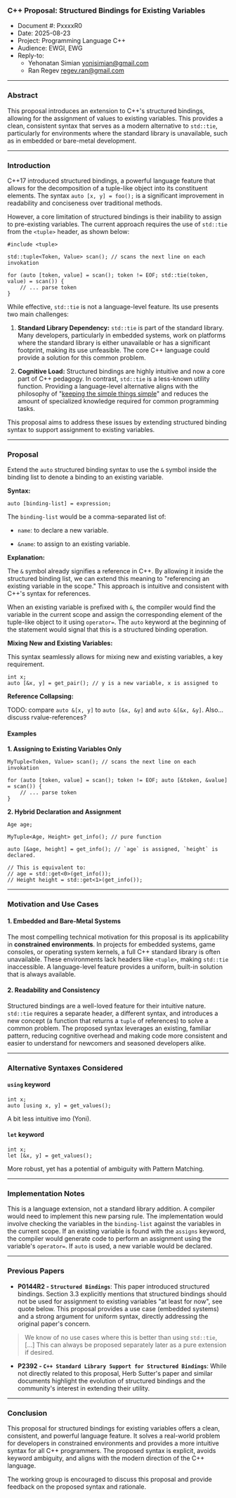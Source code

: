 
### C++ Proposal: Structured Bindings for Existing Variables

- Document #: PxxxxR0
- Date: 2025-08-23
- Project: Programming Language C++
- Audience: EWGI, EWG
- Reply-to: 
  - Yehonatan Simian <yonisimian@gmail.com>
  - Ran Regev <regev.ran@gmail.com>

----------

### Abstract

This proposal introduces an extension to C++'s structured bindings, allowing for the assignment of values to existing variables. This provides a clean, consistent syntax that serves as a modern alternative to `std::tie`, particularly for environments where the standard library is unavailable, such as in embedded or bare-metal development.

----------

### Introduction

C++17 introduced structured bindings, a powerful language feature that allows for the decomposition of a tuple-like object into its constituent elements. The syntax `auto [x, y] = foo();` is a significant improvement in readability and conciseness over traditional methods.

However, a core limitation of structured bindings is their inability to assign to pre-existing variables. The current approach requires the use of `std::tie` from the `<tuple>` header, as shown below:

```
#include <tuple>

std::tuple<Token, Value> scan(); // scans the next line on each invokation

for (auto [token, value] = scan(); token != EOF; std::tie(token, value) = scan()) {
	// ... parse token
}
```

While effective, `std::tie` is not a language-level feature. Its use presents two main challenges:

1.  **Standard Library Dependency:** `std::tie` is part of the standard library. Many developers, particularly in embedded systems, work on platforms where the standard library is either unavailable or has a significant footprint, making its use unfeasible. The core C++ language could provide a solution for this common problem.
    
2.  **Cognitive Load:** Structured bindings are highly intuitive and now a core part of C++ pedagogy. In contrast, `std::tie` is a less-known utility function. Providing a language-level alternative aligns with the philosophy of "[keeping the simple things simple](https://youtu.be/HlzYbjjtMBI?si=25qHZZbXdIk4liyO)" and reduces the amount of specialized knowledge required for common programming tasks.
    

This proposal aims to address these issues by extending structured binding syntax to support assignment to existing variables.

----------

### Proposal

Extend the `auto` structured binding syntax to use the `&` symbol inside the binding list to denote a binding to an existing variable.

**Syntax:**

`auto [binding-list] = expression;`

The `binding-list` would be a comma-separated list of:

-   `name`: to declare a new variable.

-   `&name`: to assign to an existing variable.

**Explanation:**

The `&` symbol already signifies a reference in C++. By allowing it inside the structured binding list, we can extend this meaning to "referencing an existing variable in the scope." This approach is intuitive and consistent with C++'s syntax for references.

When an existing variable is prefixed with `&`, the compiler would find the variable in the current scope and assign the corresponding element of the tuple-like object to it using `operator=`. The `auto` keyword at the beginning of the statement would signal that this is a structured binding operation.

**Mixing New and Existing Variables:**

This syntax seamlessly allows for mixing new and existing variables, a key requirement.

```
int x;
auto [&x, y] = get_pair(); // y is a new variable, x is assigned to
```

**Reference Collapsing:**

TODO: compare `auto &[x, y]` to `auto [&x, &y]` and `auto &[&x, &y]`.
Also... discuss rvalue-references?

#### Examples

**1. Assigning to Existing Variables Only**

```
MyTuple<Token, Value> scan(); // scans the next line on each invokation

for (auto [token, value] = scan(); token != EOF; auto [&token, &value] = scan()) {
	// ... parse token
}
```

**2. Hybrid Declaration and Assignment**

```
Age age;

MyTuple<Age, Height> get_info(); // pure function

auto [&age, height] = get_info(); // `age` is assigned, `height` is declared.

// This is equivalent to:
// age = std::get<0>(get_info());
// Height height = std::get<1>(get_info());
```

----------

### Motivation and Use Cases

#### 1. Embedded and Bare-Metal Systems

The most compelling technical motivation for this proposal is its applicability in **constrained environments**. In projects for embedded systems, game consoles, or operating system kernels, a full C++ standard library is often unavailable. These environments lack headers like `<tuple>`, making `std::tie` inaccessible. A language-level feature provides a uniform, built-in solution that is always available.

#### 2. Readability and Consistency

Structured bindings are a well-loved feature for their intuitive nature. `std::tie` requires a separate header, a different syntax, and introduces a new concept (a function that returns a `tuple` of references) to solve a common problem. The proposed syntax leverages an existing, familiar pattern, reducing cognitive overhead and making code more consistent and easier to understand for newcomers and seasoned developers alike.


----------

### Alternative Syntaxes Considered

#### `using` keyword

```
int x;
auto [using x, y] = get_values();
```

A bit less intuitive imo (Yoni).

#### `let` keyword
```
int x;
let [&x, y] = get_values();
```
More robust, yet has a potential of ambiguity with Pattern Matching.


----------

### Implementation Notes

This is a language extension, not a standard library addition. A compiler would need to implement this new parsing rule. The implementation would involve checking the variables in the `binding-list` against the variables in the current scope. If an existing variable is found with the `assigns` keyword, the compiler would generate code to perform an assignment using the variable's `operator=`. If `auto` is used, a new variable would be declared.

----------

### Previous Papers

-   **P0144R2 - `Structured Bindings`**: This paper introduced structured bindings. Section 3.3 explicitly mentions that structured bindings should not be used for assignment to existing variables "at least for now", see quote below. This proposal provides a use case (embedded systems) and a strong argument for uniform syntax, directly addressing the original paper's concern.
> We know of no use cases where this is better than using `std::tie`, [...] This can always be proposed separately later as a pure extension if desired.
    
-   **P2392 - `C++ Standard Library Support for Structured Bindings`**: While not directly related to this proposal, Herb Sutter's paper and similar documents highlight the evolution of structured bindings and the community's interest in extending their utility.
    

----------

### Conclusion

This proposal for structured bindings for existing variables offers a clean, consistent, and powerful language feature. It solves a real-world problem for developers in constrained environments and provides a more intuitive syntax for all C++ programmers. The proposed syntax is explicit, avoids keyword ambiguity, and aligns with the modern direction of the C++ language.

The working group is encouraged to discuss this proposal and provide feedback on the proposed syntax and rationale.

<!--stackedit_data:
eyJoaXN0b3J5IjpbLTcxMTA5MjYyMSwtMzEyNzg3OTQ2LDExOD
QwMjE0MTgsMTIxMjYwNTk0LDIwNzc0MDM3MTMsLTUyNzkxMDI5
OSwtODU1NjA3NzgsMzIyMzQ1NzgwXX0=
-->

